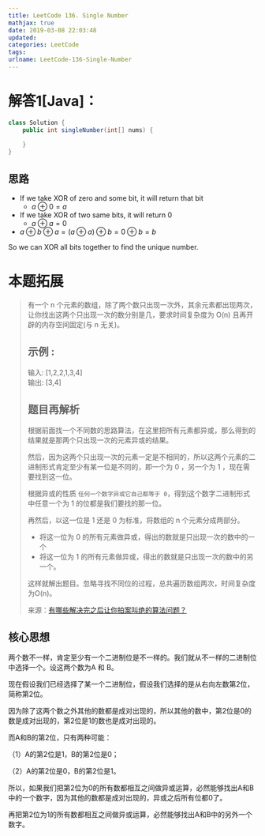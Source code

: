 ```yaml
---
title: LeetCode 136. Single Number
mathjax: true
date: 2019-03-08 22:03:48
updated:
categories: LeetCode
tags:
urlname: LeetCode-136-Single-Number
---
```




<!-- more -->

# 解答1[Java]：

```java
class Solution {
    public int singleNumber(int[] nums) {
        
    }
}
```

## 思路

- If we take XOR of zero and some bit, it will return that bit
  - $a \oplus 0 = a​$
- If we take XOR of two same bits, it will return 0
  - $a \oplus a = 0​$
- $a \oplus b \oplus a = (a \oplus a) \oplus b = 0 \oplus b = b$

So we can XOR all bits together to find the unique number.

# 本题拓展

> 有一个 n 个元素的数组，除了两个数只出现一次外，其余元素都出现两次，让你找出这两个只出现一次的数分别是几，要求时间复杂度为 O(n) 且再开辟的内存空间固定(与 n 无关)。
>
> ## 示例 :
>
> 输入: [1,2,2,1,3,4]     
> 输出: [3,4]
>
> ## 题目再解析
>
> 根据前面找一个不同数的思路算法，在这里把所有元素都异或，那么得到的结果就是那两个只出现一次的元素异或的结果。
>
> 然后，因为这两个只出现一次的元素一定是不相同的，所以这两个元素的二进制形式肯定至少有某一位是不同的，即一个为 0 ，另一个为 1 ，现在需要找到这一位。
>
> 根据异或的性质 `任何一个数字异或它自己都等于 0`，得到这个数字二进制形式中任意一个为 1 的位都是我们要找的那一位。
>
> 再然后，以这一位是 1 还是 0 为标准，将数组的 n 个元素分成两部分。
>
> - 将这一位为 0 的所有元素做异或，得出的数就是只出现一次的数中的一个
> - 将这一位为 1 的所有元素做异或，得出的数就是只出现一次的数中的另一个。
>
> 这样就解出题目。忽略寻找不同位的过程，总共遍历数组两次，时间复杂度为O(n)。
>
> 来源：[有哪些解决完之后让你拍案叫绝的算法问题？](https://www.zhihu.com/question/269288074/answer/574871689)

## 核心思想

两个数不一样，肯定至少有一个二进制位是不一样的。我们就从不一样的二进制位中选择一个。设这两个数为A 和 B。

现在假设我们已经选择了某一个二进制位，假设我们选择的是从右向左数第2位，简称第2位。

因为除了这两个数之外其他的数都是成对出现的，所以其他的数中，第2位是0的数是成对出现的，第2位是1的数也是成对出现的。

而A和B的第2位，只有两种可能：

（1）A的第2位是1，B的第2位是0；

（2）A的第2位是0，B的第2位是1。

所以，如果我们把第2位为0的所有数都相互之间做异或运算，必然能够找出A和B中的一个数字，因为其他的数都是成对出现的，异或之后所有位都0了。

再把第2位为1的所有数都相互之间做异或运算，必然能够找出A和B中的另外一个数字。